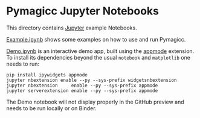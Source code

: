# Pymagicc Jupyter Notebooks

This directory contains [Jupyter](http://jupyter.org/) example Notebooks.

[Example.ipynb](./Example.ipynb) shows some examples on how to use and run Pymagicc.

[Demo.ipynb](./Demo.ipynb) is an interactive demo app, built using the
[appmode](https://github.com/oschuett/appmode/) extension.
To install its dependencies beyond the usual `notebook` and `matplotlib` one
needs to run:

    pip install ipywidgets appmode
    jupyter nbextension enable --py --sys-prefix widgetsnbextension
    jupyter nbextension     enable --py --sys-prefix appmode
    jupyter serverextension enable --py --sys-prefix appmode

The Demo notebook will not display properly in the GitHub preview and needs
to be run locally or on Binder.
